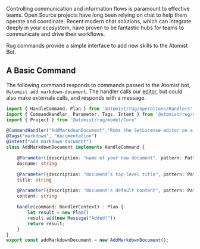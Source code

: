 Controlling communication and information flows is paramount to
effective teams.  Open Source projects have long been relying on chat
to help them operate and coordinate.  Recent modern chat solutions,
which can integrate deeply in your ecosystem, have proven to be
fantastic hubs for teams to communicate and drive their workflows.

Rug commands provide a simple interface to add new skills to the
Atomist Bot.

## A Basic Command

The following command responds to commands passed to the Atomist bot,
`@atomist add markdown-document`.  The handler calls
our [editor](editors.md), but could also make externals calls, and
responds with a message.

```typescript
import { HandleCommand, Plan } from '@atomist/rug/operations/Handlers'
import { CommandHandler, Parameter, Tags, Intent } from '@atomist/rug/operations/Decorators'
import { Project } from '@atomist/rug/model/Core'

@CommandHandler("AddMarkdownDocument","Runs the SetLicense editor on a bunch of my repos")
@Tags("markdown", "documentation")
@Intent("add markdown-document")
class AddMarkdownDocument implements HandleCommand {

    @Parameter({description: "name of your new document", pattern: Pattern.any})
    docname: string

    @Parameter({description: "document's top-level title", pattern: Pattern.any})
    title: string

    @Parameter({description: "document's default content", pattern: Pattern.any})
    content: string

    handle(command: HandlerContext) : Plan {
        let result = new Plan()
        result.add(new Message("Added!"))
        return result;
    }
}
export const addMarkdownDocument = new AddMarkdownDocument();
```
